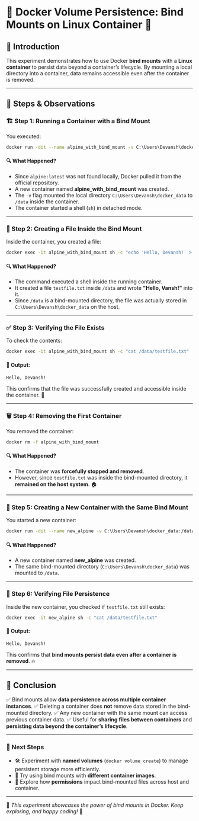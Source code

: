 # 🚀 Docker Volume Persistence: Bind Mounts on Linux Container 🐳

## 📌 Introduction
This experiment demonstrates how to use Docker **bind mounts** with a **Linux container** to persist data beyond a container’s lifecycle. By mounting a local directory into a container, data remains accessible even after the container is removed.

---

## 🔧 Steps & Observations

### 🏗 Step 1: Running a Container with a Bind Mount
You executed:
```sh
docker run -dit --name alpine_with_bind_mount -v C:\Users\Devansh\docker_data:/data alpine:latest sh
```
#### 🔍 What Happened?
- Since `alpine:latest` was not found locally, Docker pulled it from the official repository.
- A new container named **alpine_with_bind_mount** was created.
- The `-v` flag mounted the local directory `C:\Users\Devansh\docker_data` to `/data` inside the container.
- The container started a shell (`sh`) in detached mode.

---

### 📄 Step 2: Creating a File Inside the Bind Mount
Inside the container, you created a file:
```sh
docker exec -it alpine_with_bind_mount sh -c "echo 'Hello, Devansh!' > /data/testfile.txt"
```
#### 🔍 What Happened?
- The command executed a shell inside the running container.
- It created a file `testfile.txt` inside `/data` and wrote **"Hello, Vansh!"** into it.
- Since `/data` is a bind-mounted directory, the file was actually stored in `C:\Users\Devansh\docker_data` on the host.

---

### ✅ Step 3: Verifying the File Exists
To check the contents:
```sh
docker exec -it alpine_with_bind_mount sh -c "cat /data/testfile.txt"
```
#### 📌 Output:
```
Hello, Devansh!
```
This confirms that the file was successfully created and accessible inside the container. 🎉

---

### 🗑 Step 4: Removing the First Container
You removed the container:
```sh
docker rm -f alpine_with_bind_mount
```
#### 🔍 What Happened?
- The container was **forcefully stopped and removed**.
- However, since `testfile.txt` was inside the bind-mounted directory, it **remained on the host system**. 🏠

---

### 🔄 Step 5: Creating a New Container with the Same Bind Mount
You started a new container:
```sh
docker run -dit --name new_alpine -v C:\Users\Devansh\docker_data:/data alpine sh
```
#### 🔍 What Happened?
- A new container named **new_alpine** was created.
- The same bind-mounted directory (`C:\Users\Devansh\docker_data`) was mounted to `/data`.

---

### 🔎 Step 6: Verifying File Persistence
Inside the new container, you checked if `testfile.txt` still exists:
```sh
docker exec -it new_alpine sh -c "cat /data/testfile.txt"
```
#### 📌 Output:
```
Hello, Devansh!
```
This confirms that **bind mounts persist data even after a container is removed**. 🔥

---

## 🎯 Conclusion
✅ Bind mounts allow **data persistence across multiple container instances**.
✅ Deleting a container does **not** remove data stored in the bind-mounted directory.
✅ Any new container with the same mount can access previous container data.
✅ Useful for **sharing files between containers** and **persisting data beyond the container’s lifecycle**.

---

### 🚀 Next Steps
- 🛠 Experiment with **named volumes** (`docker volume create`) to manage persistent storage more efficiently.
- 🐳 Try using bind mounts with **different container images**.
- 🔐 Explore how **permissions** impact bind-mounted files across host and container.

---

🎯 *This experiment showcases the power of bind mounts in Docker. Keep exploring, and happy coding!* 🚀
